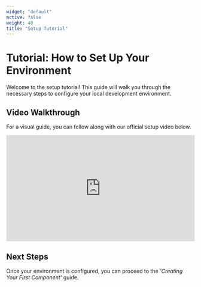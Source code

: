 ```yaml
---
widget: "default"
active: false
weight: 40
title: "Setup Tutorial"
---
```


# Tutorial: How to Set Up Your Environment

Welcome to the setup tutorial! This guide will walk you through the necessary steps to configure your local development environment.

## Video Walkthrough

For a visual guide, you can follow along with our official setup video below.

<div style="position: relative; padding-bottom: 56.25%; height: 0; overflow: hidden; max-width: 100%; height: auto; margin-bottom: 1rem;">
  <iframe 
    src="https://www.youtube.com/embed/dQw4w9WgXcQ" 
    style="position: absolute; top: 0; left: 0; width: 100%; height: 100%;"
    frameborder="0" 
    allow="accelerometer; autoplay; clipboard-write; encrypted-media; gyroscope; picture-in-picture" 
    allowfullscreen>
  </iframe>
</div>

## Next Steps

Once your environment is configured, you can proceed to the *'Creating Your First Component'* guide.